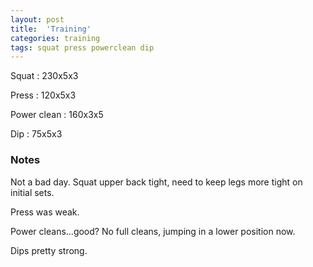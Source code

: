 ```yaml
---
layout: post
title:  'Training'
categories: training
tags: squat press powerclean dip
---
```


Squat       :   230x5x3

Press       :   120x5x3

Power clean :   160x3x5

Dip         :   75x5x3

### Notes

Not a bad day. Squat upper back tight, need to keep legs more tight on initial sets.

Press was weak.

Power cleans...good? No full cleans, jumping in a lower position now.

Dips pretty strong.
